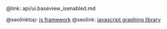@link: api/ui.baseview_isenabled.md

@seolinktop: [js framework](https://webix.com)
@seolink: [javascript graphing library](https://webix.com/widget/charts/)